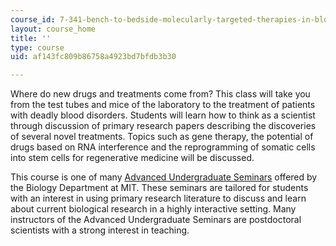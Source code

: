 ```yaml
---
course_id: 7-341-bench-to-bedside-molecularly-targeted-therapies-in-blood-disorders-and-malignancy-fall-2009
layout: course_home
title: ''
type: course
uid: af143fc809b86758a4923bd7bfdb3b30

---
```

Where do new drugs and treatments come from? This class will take you from the test tubes and mice of the laboratory to the treatment of patients with deadly blood disorders. Students will learn how to think as a scientist through discussion of primary research papers describing the discoveries of several novel treatments. Topics such as gene therapy, the potential of drugs based on RNA interference and the reprogramming of somatic cells into stem cells for regenerative medicine will be discussed.

This course is one of many [Advanced Undergraduate Seminars](https://biology.mit.edu/undergraduate/course_listings/advanced_undergraduate_seminars) offered by the Biology Department at MIT. These seminars are tailored for students with an interest in using primary research literature to discuss and learn about current biological research in a highly interactive setting. Many instructors of the Advanced Undergraduate Seminars are postdoctoral scientists with a strong interest in teaching.

